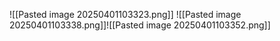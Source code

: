 ![[Pasted image 20250401103323.png]]
![[Pasted image 20250401103338.png]]![[Pasted image 20250401103352.png]]

